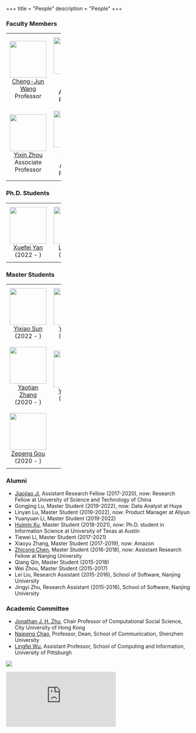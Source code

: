 +++
title = "People"
description = "People"
+++

### Faculty Members

<table style="table-layout: auto; width: 150px">
  <tr>
    <td style="text-align: center; vertical-align: middle; padding:10px">
        <div>
            <img src="https://chengjun.github.io/authors/admin/avatar_hucdc0c36df1d51621c381efb87a23e0c7_43703_270x270_fill_q75_lanczos_center.jpg" width = 100px height = 100px><br>
            <a href="http://chengjunwang.com/">Cheng-Jun Wang</a><br>
            Professor
        </div>
    </td>
    <td style="text-align: center; vertical-align: middle; padding:10px">
        <div>
            <img src="https://kekeshang.github.io/assets/images/-96x116.jpeg" width = 100px height = 100px><br>
            <a href="https://kekeshang.github.io/">Ke-Ke Shang</a><br>
            Associate Professor
        </div>
    </td>
    <td style="text-align: center; vertical-align: middle; padding:10px">
        <div>
            <img src="https://scholar.googleusercontent.com/citations?view_op=view_photo&user=qscxWlUAAAAJ&citpid=2" width = 100px height = 100px><br>
            <a href="https://scholar.google.com/citations?user=qscxWlUAAAAJ&amp;hl=en">Zhihao Ma</a><br>
            Assistant Professor
        </div>
    </td>
  </tr>
  <tr>    
    <td style="text-align: center; vertical-align: middle; padding:10px">
        <div>
            <img src="https://zhouyixin.xyz/image/https%3A%2F%2Fs3-us-west-2.amazonaws.com%2Fsecure.notion-static.com%2F7ea1fe81-6cef-4dac-952c-3807fe426b98%2FIMG_1196_.jpg?table=block&id=3cb2fb58-19e4-4d51-be13-fc8b6089b258&spaceId=949b0961-e586-4e70-926a-3778ff946257&width=250&userId=&cache=v2" width = 100px height = 100px><br>
            <a href="https://zhouyixin.xyz/">Yixin Zhou</a><br>
            Associate Professor
        </div>
    </td>
    <td style="text-align: center; vertical-align: middle; padding:10px">
        <div>
            <img src="https://zhicongchen.github.io/images/czc.png" width = 100px height = 100px><br>
            <a href="https://zhicongchen.github.io/">Zhicong Chen</a><br>
            Assistant Professor
        </div>
    </td>
  </tr>
  
</table>

<!-- 
- [Cheng-Jun Wang](http://chengjunwang.com/), Director, Professor
- [Ke-Ke Shang](https://kekeshang.github.io/), Associate Professor
- [Zhihao Ma](https://scholar.google.com/citations?user=qscxWlUAAAAJ&hl=en), Assistant Professor
- [Yi-Xin Zhou](https://zhouyixin.xyz/), Associate Professor
- [Zhicong Chen](https://zhicongchen.github.io/), Assistant Professor
-->

### Ph.D. Students

<table style="table-layout: auto; width: 150px">
  <tr>
    <td style="text-align: center; vertical-align: middle; padding:10px">
        <div>
            <img src="https://user-images.githubusercontent.com/13479560/199401758-496be7c9-2afd-4fd2-8b83-c1ac64da1895.jpg" width = 100px height = 100px><br>
            <a href="https://xuefei-yan.github.io/">Xuefei Yan</a><br>
            (2022 - )
        </div>
    </td>
    <td style="text-align: center; vertical-align: middle; padding:10px">
        <div>
            <img src="https://user-images.githubusercontent.com/13479560/199376455-10d0082f-fec2-44a0-853f-20d637194473.jpg" width = 100px height = 100px><br>
            <a href="https://yan-lihan.github.io/">Lihan Yan</a><br>
            (2022 - )
        </div>
    </td>
  </tr>
</table>

<!-- 
| [Xuefei Yan](https://xuefei-yan.github.io/) (2022-) | [Lihan Yan](https://yan-lihan.github.io/) (2022-) |
|-----|-----|
| ![1f3fb33dba719da5ed954031d626152](https://user-images.githubusercontent.com/13479560/199376777-c6bcbbcf-fd3e-43ba-b22c-c086a3b0ebf9.jpg) | ![af0db54a7e67e25f3c10b510b8ce624](https://user-images.githubusercontent.com/13479560/199376455-10d0082f-fec2-44a0-853f-20d637194473.jpg) |
 -->

### Master Students

<table style="table-layout: auto; width: 150px">
  <tr>
    <td style="text-align: center; vertical-align: middle; padding:10px">
        <div>
            <img src="https://user-images.githubusercontent.com/13479560/199432377-9a4467cb-7ff2-4113-b652-bd7cd8a445d0.jpg" width = 100px height = 100px><br>
            <a href="https://sun-yixiao.github.io/">Yixiao Sun</a><br>
            (2022 - )
        </div>
    </td>
    <td style="text-align: center; vertical-align: middle; padding:10px">
        <div>
            <img src="https://user-images.githubusercontent.com/13479560/199432347-13e36927-8433-4a18-98b3-09d38d4d81a1.jpg" width = 100px height = 100px><br>
            <a href="https://yunjiefei.github.io">Yunjie Fei</a><br>
            (2022 - )
        </div>
    </td>
    <td style="text-align: center; vertical-align: middle; padding:10px">
        <div>
            <img src="https://user-images.githubusercontent.com/13479560/199432362-c01bec2c-b86c-4bd0-9635-21a34e6cec0c.jpg" width = 100px height = 100px><br>
            <a href="https://alexandrajiang.github.io/">Xinya Jiang</a><br>
            (2021 - )
        </div>
    </td>
  </tr>
  <tr>
    <td style="text-align: center; vertical-align: middle; padding:10px">
        <div>
            <img src="https://user-images.githubusercontent.com/13479560/199375692-6f002149-9cf5-46b0-b266-340f6adeb5c9.jpg" width = 100px height = 100px><br>
            <a href="https://yaotianzhang.github.io/">Yaotian Zhang</a><br>
            (2020 - )
        </div>
    </td>
    <td style="text-align: center; vertical-align: middle; padding:10px">
        <div>
            <img src="https://user-images.githubusercontent.com/13479560/199377889-f621221c-dbeb-408e-b145-ef58efa72d7f.png" width = 100px height = 100px><br>
            <a href="https://liyuduan817.github.io/">Yuduan Li</a><br>
            (2020 - )
        </div>
    </td>
    <td style="text-align: center; vertical-align: middle; padding:10px">
        <div>
            <img src="https://user-images.githubusercontent.com/13479560/199470472-63395efc-23d3-4a8d-ad1b-57301201145b.jpg" width = 100px height = 100px><br>
            <a href="https://18005176298.github.io/">Yu Zhou</a><br>
            (2020 - )
        </div>
    </td>
  </tr>  
    <tr>
    <td style="text-align: center; vertical-align: middle; padding:10px">
        <div>
            <img src="https://pennygou.github.io/assets/images/img-6355-2000x1333.jpeg" width = 100px height = 100px><br>
            <a href="https://pennygou.github.io/">Zepeng Gou</a><br>
            (2020 - )
        </div>
    </td>
  </tr>  
</table>

<!--
| [Yixiao Sun](https://sun-yixiao.github.io/) (2022-)  | [Yunjie Fei](https://yunjiefei.github.io) (2022-) | 
|-----|-----|
| https://sun-yixiao.github.io/ | https://yunjiefei.github.io |

| [Xinya Jiang](https://alexandrajiang.github.io/) (2021-) |
|-----|
| https://alexandrajiang.github.io/ |

| [Yaotian Zhang](https://yaotianzhang.github.io/) (2020-) | [Yuduan Li](https://liyuduan817.github.io/) (2020-) | [Yu Zhou](https://18005176298.github.io/) (2020-) | [Zepeng Gou](https://pennygou.github.io/) (2020-) |
|-----|-----|-----|-----|
| ![5688cace5bf58fc057dbfc7dad9422c](https://user-images.githubusercontent.com/13479560/199375692-6f002149-9cf5-46b0-b266-340f6adeb5c9.jpg) | ![593eebbdc227b1ebd3d5fb4981dd081](https://user-images.githubusercontent.com/13479560/199377889-f621221c-dbeb-408e-b145-ef58efa72d7f.png) | https://18005176298.github.io/ | https://pennygou.github.io/ |
-->

### Alumni

- [Jiaojiao Ji](https://www.researchgate.net/profile/Jiaojiao-Ji), Assistant Research Fellow (2017-2020), now: Research Fellow at University of Science and Technology of China
- Gongjing Lu, Master Student (2019-2022), now: Data Analyst at Huya
- Linyan Lu, Master Student (2019-2022), now: Product Manager at Aliyun
- Yuanyuan Li, Master Student (2019-2022)
- [Huimin Xu](http://xuhuimin2017.github.io/), Master Student (2018-2021), now: Ph.D. student in Information Science at University of Texas at Austin 
- Tiewei Li, Master Student (2017-2021)
- Xiaoyu Zhang, Master Student (2017-2019), now: Amazon
- [Zhicong Chen](https://zhicongchen.github.io/), Master Student (2016-2018), now: Assistant Research Fellow at Nanjing University
- Qiang Qin, Master Student (2015-2018)
- Wei Zhou, Master Student (2015-2017)
- Lei Liu, Research Assistant (2015-2016), School of Software, Nanjing University
- Jingyi Zhu, Research Assistant (2015-2016), School of Software, Nanjing University

### Academic Committee

- [Jonathan J. H. Zhu](https://scholar.google.com/citations?user=q41vFFQAAAAJ&hl=en), Chair Professor of Computational Social Science, City University of Hong Kong
- [Naipeng Chao](http://cmc.szu.edu.cn/Home/Default/teachersMoreE/4058.html), Professor, Dean, School of Communication, Shenzhen University
- [Lingfei Wu](https://lingfeiwu.github.io/), Assistant Professor, School of Computing and Information, University of Pittsburgh

![](/img/carousel/dj.png)

![✏️](https://github.com/socrateslab/socrateslab.github.io/edit/master/content/people.md)

